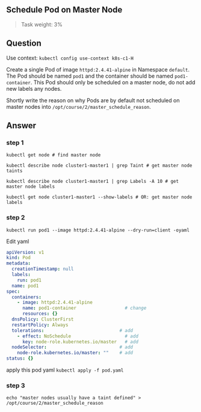 ## Schedule Pod on Master Node
> Task weight: 3%
## Question
Use context: `kubectl config use-context k8s-c1-H`

Create a single Pod of image `httpd:2.4.41-alpine` in Namespace `default`. The Pod should be named `pod1` and the container should be named `pod1-container`. This Pod should only be scheduled on a master node, do not add new labels any nodes.

Shortly write the reason on why Pods are by default not scheduled on master nodes into `/opt/course/2/master_schedule_reason`.

## Answer
### step 1
```shell
kubectl get node # find master node

kubectl describe node cluster1-master1 | grep Taint # get master node taints

kubectl describe node cluster1-master1 | grep Labels -A 10 # get master node labels

kubectl get node cluster1-master1 --show-labels # OR: get master node labels
```
### step 2
`kubectl run pod1 --image httpd:2.4.41-alpine --dry-run=client -oyaml`  

Edit yaml
```yaml
apiVersion: v1
kind: Pod
metadata:
  creationTimestamp: null
  labels:
    run: pod1
  name: pod1
spec:
  containers:
    - image: httpd:2.4.41-alpine
      name: pod1-container                  # change
      resources: {}
  dnsPolicy: ClusterFirst
  restartPolicy: Always
  tolerations:                            # add
    - effect: NoSchedule                    # add
      key: node-role.kubernetes.io/master   # add
  nodeSelector:                           # add
    node-role.kubernetes.io/master: ""    # add
status: {}
```
apply this pod yaml
`kubectl apply -f pod.yaml`

### step 3
`echo "master nodes usually have a taint defined" > /opt/course/2/master_schedule_reason`